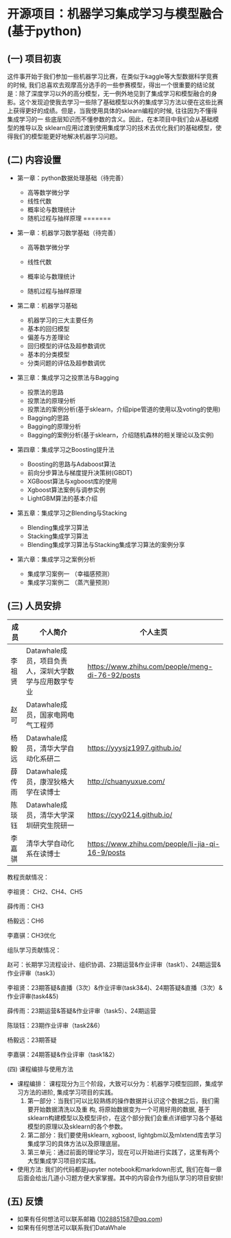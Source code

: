 ﻿# 开源项目：机器学习集成学习与模型融合(基于python)

## (一) 项目初衷

这件事开始于我们参加一些机器学习比赛，在类似于kaggle等大型数据科学竞赛的时候, 我们总喜欢去观摩高分选手的一些参赛模型，得出一个很重要的结论就是：除了深度学习以外的高分模型，无一例外地见到了集成学习和模型融合的身影。这个发现迫使我去学习一些除了基础模型以外的集成学习方法以便在这些比赛上获得更好的成绩。但是，当我使用具体的sklearn编程的时候, 往往因为不懂得集成学习的一 些底层知识而不懂参数的含义。因此，在本项目中我们会从基础模型的推导以及 sklearn应用过渡到使用集成学习的技术去优化我们的基础模型，使得我们的模型能更好地解决机器学习问题。

## (二) 内容设置

- 第一章：python数据处理基础（待完善）
  - 高等数学微分学
  - 线性代数
  - 概率论与数理统计
  - 随机过程与抽样原理
  =======
- 第一章：机器学习数学基础（待完善）

  - 高等数学微分学

  - 线性代数

  - 概率论与数理统计

  - 随机过程与抽样原理

- 第二章：机器学习基础
  - 机器学习的三大主要任务
  - 基本的回归模型
  - 偏差与方差理论
  - 回归模型的评估及超参数调优
  - 基本的分类模型
  - 分类问题的评估及超参数调优
- 第三章：集成学习之投票法与Bagging
  - 投票法的思路
  - 投票法的原理分析
  - 投票法的案例分析(基于sklearn，介绍pipe管道的使用以及voting的使用)
  - Bagging的思路
  - Bagging的原理分析
  - Bagging的案例分析(基于sklearn，介绍随机森林的相关理论以及实例)
- 第四章：集成学习之Boosting提升法
  - Boosting的思路与Adaboost算法
  - 前向分步算法与梯度提升决策树(GBDT)
  - XGBoost算法与xgboost库的使用
  - Xgboost算法案例与调参实例
  - LightGBM算法的基本介绍
- 第五章：集成学习之Blending与Stacking
  - Blending集成学习算法
  - Stacking集成学习算法
  - Blending集成学习算法与Stacking集成学习算法的案例分享
- 第六章：集成学习之案例分析
  - 集成学习案例一 （幸福感预测）
  - 集成学习案例二 （蒸汽量预测）

## (三) 人员安排

| 成员   | 个人简介                                              | 个人主页                                          |
| ------ | ----------------------------------------------------- | ------------------------------------------------- |
| 李祖贤 | Datawhale成员，项目负责人，深圳大学数学与应用数学专业 | https://www.zhihu.com/people/meng-di-76-92/posts  |
| 赵可   | Datawhale成员，国家电网电气工程师                     |                                                   |
| 杨毅远 | Datawhale成员，清华大学自动化系研二               | https://yyysjz1997.github.io/                     |
| 薛传雨 | Datawhale成员，康涅狄格大学在读博士                   | http://chuanyuxue.com/                            |
| 陈琰钰 | Datawhale成员，清华大学深圳研究生院研一               | https://cyy0214.github.io/                        |
| 李嘉骐 | 清华大学自动化系在读博士                              | https://www.zhihu.com/people/li-jia-qi-16-9/posts |

教程贡献情况：

李祖贤： CH2、CH4、CH5

薛传雨：CH3

杨毅远：CH6

李嘉骐：CH3优化

组队学习贡献情况：

赵可：长期学习流程设计、组织协调、23期运营&作业评审（task1）、24期运营&作业评审（task3）

李祖贤：23期答疑&直播（3次）&作业评审(task3&4)、24期答疑&直播（3次）&作业评审(task4&5)

薛传雨：23期运营&答疑&作业评审（task5）、24期运营

陈琰钰：23期作业评审（task2&6）

杨毅远：23期答疑

李嘉骐：24期答疑&作业评审（task1&2）

(四) 课程编排与使用方法

- 课程编排：
  课程现分为三个阶段，大致可以分为：机器学习模型回顾，集成学习方法的进阶, 集成学习项目的实践。
  1. 第一部分：当我们可以比较熟练的操作数据并认识这个数据之后，我们需要开始数据清洗以及重
     构, 将原始数据变为一个可用好用的数据, 基于sklearn构建模型以及模型评价，在这个部分我们会重点详细学习各个基础模型的原理以及sklearn的各个参数。
  2. 第二部分：我们要使用sklearn, xgboost, lightgbm以及mIxtend库去学习集成学习的具体方法以及原理底层。
  3. 第三单元：通过前面的理论学习，现在可以开始进行实践了，这里有两个大型集成学习项目的实践。
- 使用方法:
  我们的代码都是jupyter notebook和markdown形式, 我们在每一章后面会给出几道小习题方便大家掌握。其中的内容会作为组队学习的项目安排!

## (五) 反馈

- 如果有任何想法可以联系邮箱 (1028851587@qq.com)
- 如果有任何想法可以联系我们DataWhale





